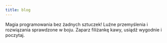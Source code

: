 ```yaml
---
title: blog
---
```

Magia programowania bez żadnych sztuczek! Luźne przemyślenia i rozwiązania sprawdzone w boju. Zaparz filiżankę kawy, usiądź wygodnie i poczytaj.